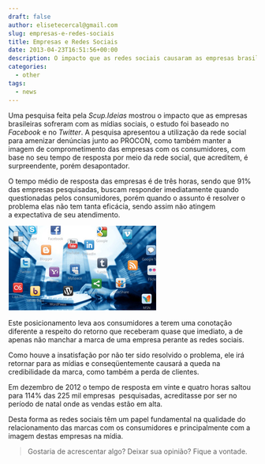 ```yaml
---
draft: false
author: elisetecercal@gmail.com
slug: empresas-e-redes-sociais
title: Empresas e Redes Sociais
date: 2013-04-23T16:51:56+00:00
description: O impacto que as redes sociais causaram as empresas brasileiras com relação à fiscalização do consumidor.
categories:
  - other
tags: 
  - news
---
```


Uma pesquisa feita pela _Scup.Ideias_ mostrou o impacto que as empresas brasileiras sofreram com as mídias sociais, 
o estudo foi baseado no _Facebook_ e no _Twitter_. A pesquisa apresentou a utilização da rede social para amenizar 
denúncias junto ao PROCON, como também manter a imagem de comprometimento das empresas com os consumidores, com base 
no seu tempo de resposta por meio da rede social, que acreditem, é surpreendente, porém desapontador.

O tempo médio de resposta das empresas é de três horas, sendo que 91% das empresas pesquisadas, buscam responder 
imediatamente quando questionadas pelos consumidores, porém quando o assunto é resolver o problema elas não tem 
tanta eficácia, sendo assim não atingem a expectativa de seu atendimento.

![Empresas e Redes Sociais](redes-sociais-300x171.jpg "Empresas e Redes Sociais")

Este posicionamento leva aos consumidores a terem uma conotação diferente a respeito do retorno que receberam quase 
que imediato, a de apenas não manchar a marca de uma empresa perante as redes sociais.

Como houve a insatisfação por não ter sido resolvido o problema, ele irá retornar para as mídias e conseqüentemente 
causará a queda na credibilidade da marca, como também a perda de clientes.

Em dezembro de 2012 o tempo de resposta em vinte e quatro horas saltou para 114% das 225 mil empresas  pesquisadas, 
acreditasse por ser no período de natal onde as vendas estão em alta.

Desta forma as redes sociais têm um papel fundamental na qualidade do relacionamento das marcas com os consumidores 
e principalmente com a imagem destas empresas na mídia.

> Gostaria de acrescentar algo? Deixar sua opinião? Fique a vontade.
